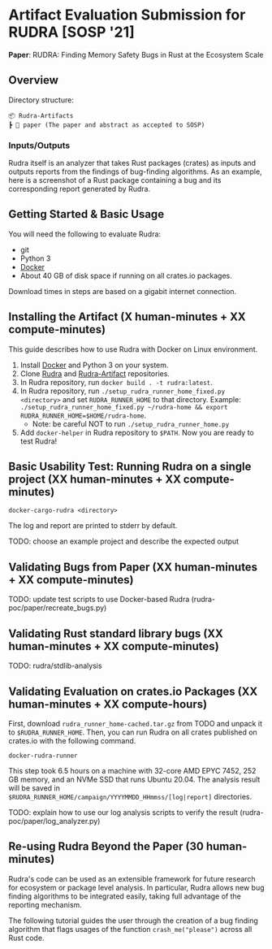 # Artifact Evaluation Submission for RUDRA [SOSP '21]

**Paper**: RUDRA: Finding Memory Safety Bugs in Rust at the Ecosystem Scale


## Overview

Directory structure:

```
📦 Rudra-Artifacts
┣ 📄 paper (The paper and abstract as accepted to SOSP)
```

### Inputs/Outputs

Rudra itself is an analyzer that takes Rust packages (crates) as inputs and
outputs reports from the findings of bug-finding algorithms. As an example,
here is a screenshot of a Rust package containing a bug and its corresponding
report generated by Rudra.

## Getting Started & Basic Usage

You will need the following to evaluate Rudra:

* git
* Python 3
* [Docker](https://www.docker.com/)
* About 40 GB of disk space if running on all crates.io packages.

Download times in steps are based on a gigabit internet connection.

## Installing the Artifact (X human-minutes + XX compute-minutes)

This guide describes how to use Rudra with Docker on Linux environment.

1. Install [Docker](https://docs.docker.com/get-docker/) and Python 3 on your system.
2. Clone [Rudra](https://github.com/sslab-gatech/Rudra) and [Rudra-Artifact](https://github.com/sslab-gatech/Rudra-Artifacts) repositories.
3. In Rudra repository, run `docker build . -t rudra:latest`.
4. In Rudra repository, run `./setup_rudra_runner_home_fixed.py <directory>` and set `RUDRA_RUNNER_HOME` to that directory.
   Example: `./setup_rudra_runner_home_fixed.py ~/rudra-home && export RUDRA_RUNNER_HOME=$HOME/rudra-home`.
    * Note: be careful NOT to run `./setup_rudra_runner_home.py`
5. Add `docker-helper` in Rudra repository to `$PATH`. Now you are ready to test Rudra!

## Basic Usability Test: Running Rudra on a single project (XX human-minutes + XX compute-minutes)

```
docker-cargo-rudra <directory>
```

The log and report are printed to stderr by default.

TODO: choose an example project and describe the expected output

## Validating Bugs from Paper (XX human-minutes + XX compute-minutes)

TODO: update test scripts to use Docker-based Rudra (rudra-poc/paper/recreate_bugs.py)

## Validating Rust standard library bugs (XX human-minutes + XX compute-minutes)

TODO: rudra/stdlib-analysis

## Validating Evaluation on crates.io Packages (XX human-minutes + XX compute-hours)

First, download `rudra_runner_home-cached.tar.gz` from TODO and unpack it to `$RUDRA_RUNNER_HOME`.
Then, you can run Rudra on all crates published on crates.io with the following command.

```
docker-rudra-runner
```

This step took 6.5 hours on a machine with 32-core AMD EPYC 7452, 252 GB memory, and an NVMe SSD that runs Ubuntu 20.04.
The analysis result will be saved in `$RUDRA_RUNNER_HOME/campaign/YYYYMMDD_HHmmss/[log|report]` directories.

TODO: explain how to use our log analysis scripts to verify the result (rudra-poc/paper/log_analyzer.py)

## Re-using Rudra Beyond the Paper (30 human-minutes)

Rudra's code can be used as an extensible framework for future research for
ecosystem or package level analysis. In particular, Rudra allows new bug finding
algorithms to be integrated easily, taking full advantage of the reporting
mechanism.

The following tutorial guides the user through the creation of a bug finding
algorithm that flags usages of the function `crash_me("please")` across all
Rust code.
